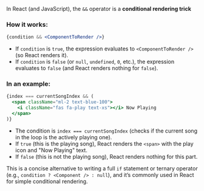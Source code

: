 In React (and JavaScript), the `&&` operator is a **conditional rendering trick**


### How it works:
```jsx
{condition && <ComponentToRender />}
```
- If `condition` is `true`, the expression evaluates to `<ComponentToRender />` (so React renders it).  
- If `condition` is `false` (or `null`, `undefined`, `0`, etc.), the expression evaluates to `false` (and React renders nothing for `false`).  


### In an example:
```jsx
{index === currentSongIndex && (
  <span className="ml-2 text-blue-100">
    <i className="fas fa-play text-xs"></i> Now Playing
  </span>
)}
```
- The condition is `index === currentSongIndex` (checks if the current song in the loop is the actively playing one).  
- If `true` (this is the playing song), React renders the `<span>` with the play icon and "Now Playing" text.  
- If `false` (this is not the playing song), React renders nothing for this part.  


This is a concise alternative to writing a full `if` statement or ternary operator (e.g., `condition ? <Component /> : null`), and it’s commonly used in React for simple conditional rendering.
